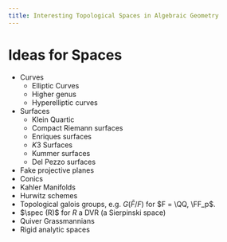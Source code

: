 ```yaml
---
title: Interesting Topological Spaces in Algebraic Geometry
---
```


# Ideas for Spaces

- Curves
  - Elliptic Curves
  - Higher genus
  - Hyperelliptic curves
- Surfaces
  - Klein Quartic
  - Compact Riemann surfaces
  - Enriques surfaces
  - $K3$ Surfaces
  - Kummer surfaces
  - Del Pezzo surfaces
- Fake projective planes 
- Conics
- Kahler Manifolds
- Hurwitz schemes
- Topological galois groups, e.g. $G(\bar F /F )$ for $F = \QQ, \FF_p$.
- $\spec (R)$ for $R$ a DVR (a Sierpinski space)
- Quiver Grassmannians
- Rigid analytic spaces



